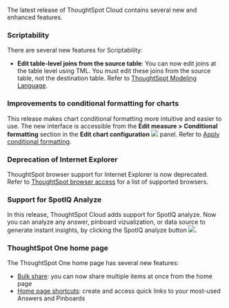The latest release of ThoughtSpot Cloud contains several new and enhanced features.

<h3>Scriptability</h3>
There are several new features for Scriptability:
<ul>
<li><strong>Edit table-level joins from the source table</strong>: You can now edit joins at the table level using TML. You must edit these joins from the source table, not the destination table. Refer to <a href="{{ site.baseurl }}/admin/ts-cloud/tml.html#syntax-tables">ThoughtSpot Modeling Language</a>.</li>
</ul>

<h3>Improvements to conditional formatting for charts</h3>
<p>This release makes chart conditional formatting more intuitive and easier to use. The new interface is accessible from the <strong>Edit measure > Conditional formatting</strong> section in the <strong>Edit chart configuration</strong> <img src="{{ site.baseurl }}/images/icon-gear-10px.png" /> panel. Refer to <a href="{{ site.baseurl }}/end-user/search/apply-conditional-formatting.html#conditional-formatting-table">Apply conditional formatting</a>.</p>

<h3>Deprecation of Internet Explorer</h3>
ThoughtSpot browser support for Internet Explorer is now deprecated. Refer to <a href="{{ site.baseurl }}/end-user/accessing.html">ThoughtSpot browser access</a> for a list of supported browsers.

<h3>Support for SpotIQ Analyze</h3>
<p>In this release, ThoughtSpot Cloud adds support for SpotIQ analyze. Now you can analyze any answer, pinboard vizualization, or data source to generate instant insights, by clicking the SpotIQ analyze button <img src="{{ site.baseurl }}/images/icon-lightbulb.png" />.</p>

<h3>ThoughtSpot One home page</h3>
The ThoughtSpot One home page has several new features:
<ul>
<li><a href="{{ site.baseurl }}/end-user/thoughtspot-one/thoughtspot-one-homepage.html#bulk-share">Bulk share</a>: you can now share multiple items at once from the home page</li>
<li><a href="{{ site.baseurl }}/end-user/thoughtspot-one/thoughtspot-one-homepage.html#quick-links">Home page shortcuts</a>: create and access quick links to your most-used Answers and Pinboards</li></ul>

